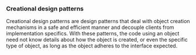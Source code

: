 ### Creational design patterns

Creational design patterns are design patterns that deal with object creation mechanisms in a safe and efficient manner and decouple clients from implementation specifics. With these patterns, the code using an object need not know details about how the object is created, or even the specific type of object, as long as the object adheres to the interface expected.
